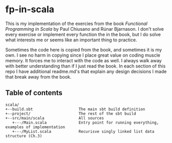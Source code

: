 # fp-in-scala
This is my implementation of the exercies from the book *Functional Programming in Scala* by Paul Chiusano and Rúnar Bjarnason. I don't solve every exercise or implement every function the in the book, but I do solve what interests me or seems like an important thing to practice. 

Sometimes the code here is copied from the book, and sometimes it is my own. I see no harm in copying since I place great value on coding muscle memory. It forces me to interact with the code as well. I always walk away with better understanding than if I just read the book. In each section of this repo I have additional readme.md's that explain any design decisions I made that break away from the book.

## Table of contents 

```
scala/
+--build.sbt                    The main sbt build definition
+--project/                     The rest of the sbt build
+--src/main/scala               All sources
   +---/Main.scala              Entry point for running everything, examples of implementation
   +---/MyList.scala            Recurisve singly linked list data structure (Ch.3)  

